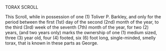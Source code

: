TORAX SCROLL  
  
This Scroll, while in possession of one (1) Toliver P. Barkley, and only for the period between the first (1st) day of the second (2nd) month of the year, to the third (3rd) week of the seventh (7th) month of the year, for two (2) years, (and two years only) marks the ownership of one (1) medium sized, three (3) year old, four (4) footed, six (6) foot long, single-minded, smelly torax, that is known in these parts as George.  